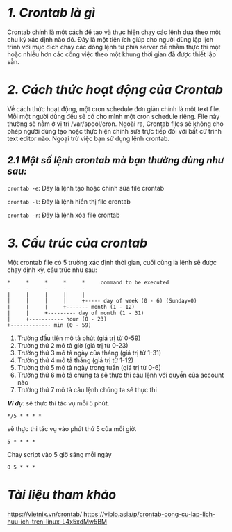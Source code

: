 # ***1. Crontab là gì***
Crontab chính là một cách để tạo và thực hiện chạy các lệnh dựa theo một chu kỳ xác định nào đó. Đây là một tiện ích giúp cho người dùng lập lịch trình với mục đích chạy các dòng lệnh từ phía server để nhằm thực thi một hoặc nhiều hơn các công việc theo một khung thời gian đã được thiết lập sẵn. 
# ***2. Cách thức hoạt động của Crontab***
Về cách thức hoạt động, một cron schedule đơn giản chính là một text file. Mỗi một người dùng đều sẽ có cho mình một cron schedule riêng. File này thường sẽ nằm ở vị trí  /var/spool/cron. Ngoài ra, Crontab files sẽ không cho phép người dùng tạo hoặc thực hiện chỉnh sửa trực tiếp đối với bất cứ trình text editor nào. Ngoại trừ việc bạn sử dụng lệnh crontab.

## ***2.1 Một số lệnh crontab mà bạn thường dùng như sau:***
```crontab -e```: Đây là lệnh tạo hoặc chỉnh sửa file crontab 

```crontab -l```: Đây là lệnh hiển thị file crontab 

```crontab -r```: Đây là lệnh xóa file crontab
# ***3. Cấu trúc của crontab***
Một crontab file có 5 trường xác định thời gian, cuối cùng là lệnh sẽ được chạy định kỳ, cấu trúc như sau:
```
*     *     *     *     *     command to be executed
-     -     -     -     -
|     |     |     |     |
|     |     |     |     +----- day of week (0 - 6) (Sunday=0)
|     |     |     +------- month (1 - 12)
|     |     +--------- day of month (1 - 31)
|     +----------- hour (0 - 23)
+------------- min (0 - 59)
```
1. Trường đầu tiên mô tả phút (giá trị từ 0-59)
2. Trường thứ 2 mô tả giờ (giá trị từ 0-23)
3. Trường thứ 3 mô tả ngày của tháng (giá trị từ 1-31)
4. Trường thứ 4 mô tả tháng (giá trị từ 1-12)
5. Trường thứ 5 mô tả ngày trong tuần (giá trị từ 0-6)
6. Trường thứ 6 mô tả chúng ta sẽ thực thi câu lệnh với quyền của account nào
7. Trường thứ 7 mô tả câu lệnh chúng ta sẽ thực thi

***Ví dụ***:
sẽ thực thi tác vụ mỗi 5 phút.
```
*/5 * * * *
```

sẽ thực thi tác vụ vào phút thứ 5 của mỗi giờ.
```
5 * * * * 
```
Chạy script vào 5 giờ sáng mỗi ngày
```
0 5 * * *
```

# ***Tài liệu tham khảo***
<https://vietnix.vn/crontab/>
<https://viblo.asia/p/crontab-cong-cu-lap-lich-huu-ich-tren-linux-L4x5xdMw5BM>








